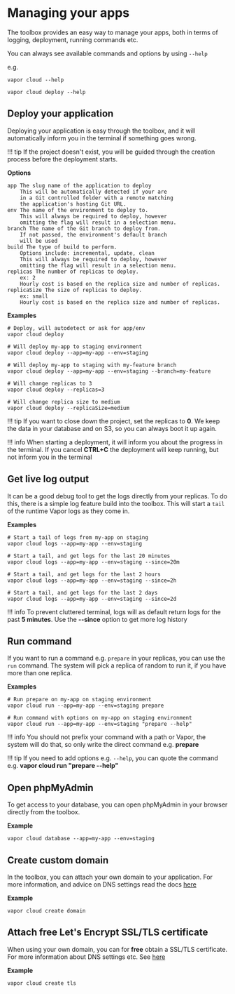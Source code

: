# Managing your apps

The toolbox provides an easy way to manage your apps, both in terms of logging, deployment, running commands etc.

You can always see available commands and options by using `--help`

e.g.
```
vapor cloud --help

vapor cloud deploy --help
```

## Deploy your application

Deploying your application is easy through the toolbox, and it will automatically inform you in the terminal if something goes wrong.

!!! tip
    If the project doesn't exist, you will be guided through the creation process before the deployment starts.

**Options**
```
app The slug name of the application to deploy
    This will be automatically detected if your are
    in a Git controlled folder with a remote matching
    the application's hosting Git URL.
env The name of the environment to deploy to.
    This will always be required to deploy, however
    omitting the flag will result in a selection menu.
branch The name of the Git branch to deploy from.
    If not passed, the environment's default branch
    will be used
build The type of build to perform.
    Options include: incremental, update, clean
    This will always be required to deploy, however
    omitting the flag will result in a selection menu.
replicas The number of replicas to deploy.
    ex: 2
    Hourly cost is based on the replica size and number of replicas.
replicaSize The size of replicas to deploy.
    ex: small
    Hourly cost is based on the replica size and number of replicas.

```

**Examples**

```
# Deploy, will autodetect or ask for app/env
vapor cloud deploy

# Will deploy my-app to staging environment
vapor cloud deploy --app=my-app --env=staging

# Will deploy my-app to staging with my-feature branch
vapor cloud deploy --app=my-app --env=staging --branch=my-feature

# Will change replicas to 3
vapor cloud deploy --replicas=3

# Will change replica size to medium
vapor cloud deploy --replicaSize=medium
```

!!! tip
    If you want to close down the project, set the replicas to **0**. We keep the data in your database and on S3, so you can always boot it up again.

!!! info
    When starting a deployment, it will inform you about the progress in the terminal. If you cancel **CTRL+C** the deployment will keep running, but not inform you in the terminal

## Get live log output

It can be a good debug tool to get the logs directly from your replicas. To do this, there is a simple log feature build into the toolbox. This will start a `tail` of the runtime Vapor logs as they come in.

**Examples**

```
# Start a tail of logs from my-app on staging
vapor cloud logs --app=my-app --env=staging

# Start a tail, and get logs for the last 20 minutes
vapor cloud logs --app=my-app --env=staging --since=20m

# Start a tail, and get logs for the last 2 hours
vapor cloud logs --app=my-app --env=staging --since=2h

# Start a tail, and get logs for the last 2 days
vapor cloud logs --app=my-app --env=staging --since=2d
```

!!! info
    To prevent cluttered terminal, logs will as default return logs for the past **5 minutes**. Use the **--since** option to get more log history

## Run command

If you want to run a command e.g. `prepare` in your replicas, you can use the `run` command. The system will pick a replica of random to run it, if you have more than one replica.

**Examples**

```
# Run prepare on my-app on staging environment
vapor cloud run --app=my-app --env=staging prepare

# Run command with options on my-app on staging environment
vapor cloud run --app=my-app --env=staging "prepare --help"
```

!!! info
    You should not prefix your command with a path or Vapor, the system will do that, so only write the direct command e.g. **prepare**

!!! tip
    If you need to add options e.g. `--help`, you can quote the command e.g. **vapor cloud run "prepare --help"**

## Open phpMyAdmin

To get access to your database, you can open phpMyAdmin in your browser directly from the toolbox.

**Example**

```
vapor cloud database --app=my-app --env=staging
```

## Create custom domain

In the toolbox, you can attach your own domain to your application. For more information, and advice on DNS settings read the docs [here](../advanced/general/custom-domain.md)

**Example**

```
vapor cloud create domain
```

## Attach free Let's Encrypt SSL/TLS certificate

When using your own domain, you can for **free** obtain a SSL/TLS certificate. For more information about DNS settings etc. See [here](../advanced/general/tls-with-letsencrypt.md)

**Example**

```
vapor cloud create tls
```
